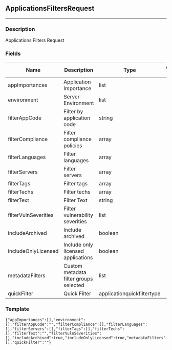 ## ApplicationsFiltersRequest
---
### Description
Applications Filters Request
### Fields
| Name | Description | Type | Allowed Values | Required |
| ---- | ----------- | ---- | -------------- | -------- |
| appImportances | Application Importance | list |  | false |
| environment | Server Environment | list |  | false |
| filterAppCode | Filter by application code | string |  | false |
| filterCompliance | Filter compliance policies | array |  | false |
| filterLanguages | Filter languages | array |  | false |
| filterServers | Filter servers | array |  | false |
| filterTags | Filter tags | array |  | false |
| filterTechs | Filter techs | array |  | false |
| filterText | Filter Text | string |  | false |
| filterVulnSeverities | Filter vulnerability severities | list |  | false |
| includeArchived | Include archived | boolean |  | false |
| includeOnlyLicensed | Include only licensed applications | boolean |  | false |
| metadataFilters | Custom metadata filter groups selected | list |  | false |
| quickFilter | Quick Filter | applicationquickfiltertype |  | false |
### Template
```
{"appImportances":[],"environment":[],"filterAppCode":"","filterCompliance":[],"filterLanguages":[],"filterServers":[],"filterTags":[],"filterTechs":[],"filterText":"","filterVulnSeverities":[],"includeArchived":true,"includeOnlyLicensed":true,"metadataFilters":[],"quickFilter":""}
```
